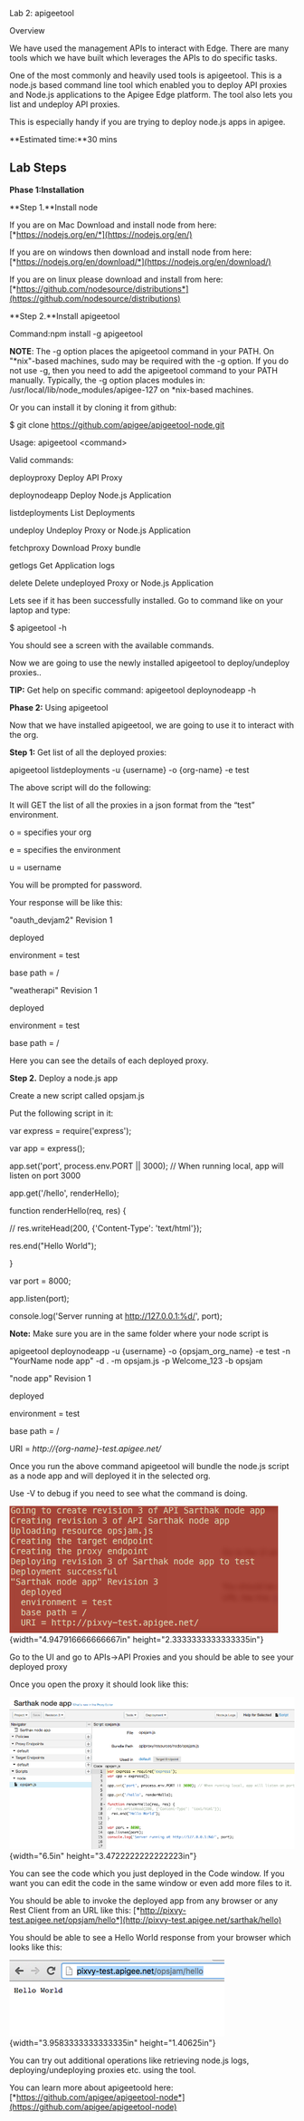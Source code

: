 Lab 2: apigeetool

Overview

We have used the management APIs to interact with Edge. There are many
tools which we have built which leverages the APIs to do specific tasks.

One of the most commonly and heavily used tools is apigeetool. This is a
node.js based command line tool which enabled you to deploy API proxies
and Node.js applications to the Apigee Edge platform. The tool also lets
you list and undeploy API proxies.

This is especially handy if you are trying to deploy node.js apps in
apigee.

**Estimated time:**30 mins

**Lab Steps**
-------------

**Phase 1:**I**nstallation**

**Step 1.**Install node

If you are on Mac Download and install node from here:
[*https://nodejs.org/en/*](https://nodejs.org/en/)

If you are on windows then download and install node from here:
[*https://nodejs.org/en/download/*](https://nodejs.org/en/download/)

If you are on linux please download and install from here:
[*https://github.com/nodesource/distributions*](https://github.com/nodesource/distributions)

**Step 2.**Install apigeetool

Command:npm install -g apigeetool

**NOTE**: The -g option places the apigeetool command in your PATH. On
"\*nix"-based machines, sudo may be required with the -g option. If you
do not use -g, then you need to add the apigeetool command to your PATH
manually. Typically, the -g option places modules in:
/usr/local/lib/node\_modules/apigee-127 on \*nix-based machines.

Or you can install it by cloning it from github:

\$ git clone https://github.com/apigee/apigeetool-node.git

Usage: apigeetool &lt;command&gt;

Valid commands:

deployproxy Deploy API Proxy

deploynodeapp Deploy Node.js Application

listdeployments List Deployments

undeploy Undeploy Proxy or Node.js Application

fetchproxy Download Proxy bundle

getlogs Get Application logs

delete Delete undeployed Proxy or Node.js Application

Lets see if it has been successfully installed. Go to command like on
your laptop and type:

\$ apigeetool -h

You should see a screen with the available commands.

Now we are going to use the newly installed apigeetool to
deploy/undeploy proxies..

**TIP:** Get help on specific command: apigeetool deploynodeapp -h

**Phase 2:** Using apigeetool

Now that we have installed apigeetool, we are going to use it to
interact with the org.

**Step 1:** Get list of all the deployed proxies:

apigeetool listdeployments -u {username} -o {org-name} -e test

The above script will do the following:

It will GET the list of all the proxies in a json format from the “test”
environment.

o = specifies your org

e = specifies the environment

u = username

You will be prompted for password.

Your response will be like this:

"oauth\_devjam2" Revision 1

deployed

environment = test

base path = /

"weatherapi" Revision 1

deployed

environment = test

base path = /

Here you can see the details of each deployed proxy.

**Step 2.** Deploy a node.js app

Create a new script called opsjam.js

Put the following script in it:

var express = require('express');

var app = express();

app.set('port', process.env.PORT || 3000); // When running local, app
will listen on port 3000

app.get('/hello', renderHello);

function renderHello(req, res) {

// res.writeHead(200, {'Content-Type': 'text/html'});

res.end("Hello World");

}

var port = 8000;

app.listen(port);

console.log('Server running at http://127.0.0.1:%d/', port);

**Note:** Make sure you are in the same folder where your node script is

apigeetool deploynodeapp -u {username} -o {opsjam\_org\_name} -e test -n
"YourName node app" -d . -m opsjam.js -p Welcome\_123 -b opsjam

"node app" Revision 1

deployed

environment = test

base path = /

URI = *http://{org-name}-test.apigee.net/*

Once you run the above command apigeetool will bundle the node.js script
as a node app and will deployed it in the selected org.

Use -V to debug if you need to see what the command is doing.

![](.//media/image03.png){width="4.947916666666667in"
height="2.3333333333333335in"}

Go to the UI and go to APIs-&gt;API Proxies and you should be able to
see your deployed proxy

Once you open the proxy it should look like this:

![](.//media/image05.png){width="6.5in" height="3.4722222222222223in"}

You can see the code which you just deployed in the Code window. If you
want you can edit the code in the same window or even add more files to
it.

You should be able to invoke the deployed app from any browser or any
Rest Client from an URL like this:
[*http://pixvy-test.apigee.net/opsjam/hello*](http://pixvy-test.apigee.net/sarthak/hello)

You should be able to see a Hello World response from your browser which
looks like this:

![](.//media/image01.png){width="3.9583333333333335in"
height="1.40625in"}

You can try out additional operations like retrieving node.js logs,
deploying/undeploying proxies etc. using the tool.

You can learn more about apigeetoold here:
[*https://github.com/apigee/apigeetool-node*](https://github.com/apigee/apigeetool-node)
